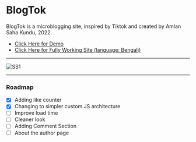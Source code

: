 # BlogTok
BlogTok is a microblogging site, inspired by Tiktok and created by Amlan Saha Kundu, 2022.

- [Click Here for Demo](https://yoursamlan.github.io/BlogTok)
- [Click Here for Fully Working Site (language: Bengali) ](https://kherorkhata.netlify.app/)

--- 

![SS1](https://i.imgur.com/2pZu35s.png)

---

### Roadmap

- [x] Adding like counter
- [x] Changing to simpler custom JS architecture
- [ ] Improve load time
- [ ] Cleaner look
- [ ] Adding Comment Section
- [ ] About the author page
